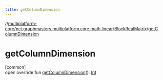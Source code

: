 ```yaml
---
title: getColumnDimension
---
```

//[multiplatform-core](../../../index.html)/[net.graphmasters.multiplatform.core.math.linear](../index.html)/[BlockRealMatrix](index.html)/[getColumnDimension](get-column-dimension.html)



# getColumnDimension



[common]\
open override fun [getColumnDimension](get-column-dimension.html)(): [Int](https://kotlinlang.org/api/latest/jvm/stdlib/kotlin/-int/index.html)




